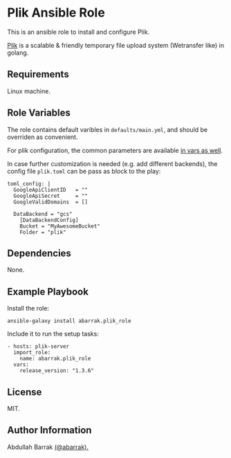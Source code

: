 Plik Ansible Role
=================

This is an ansible role to install and configure Plik.

[Plik](https://github.com/root-gg/plik) is a scalable & friendly temporary file upload system (Wetransfer like) in golang.

Requirements
------------

Linux machine.

Role Variables
--------------

The role contains default varibles in `defaults/main.yml`, and should be overriden as convenient.

For plik configuration, the common parameters are available [in vars as well](https://github.com/abarrak/plik-ansible-role/blob/main/defaults/main.yml). 

In case further customization is needed (e.g. add different backends), the config file `plik.toml` can be pass as block to the play:

    toml_config: |
      GoogleApiClientID   = ""
      GoogleApiSecret     = ""
      GoogleValidDomains  = []

      DataBackend = "gcs"
        [DataBackendConfig]
        Bucket = "MyAwesomeBucket"
        Folder = "plik"

    
Dependencies
------------

None.

Example Playbook
----------------

Install the role:

    ansible-galaxy install abarrak.plik_role

Include it to run the setup tasks:

    - hosts: plik-server
      import_role:
        name: abarrak.plik_role
      vars:
        release_version: "1.3.6"

License
-------

MIT.

Author Information
------------------

Abdullah Barrak [(@abarrak).](https://github.com/abarrak)
